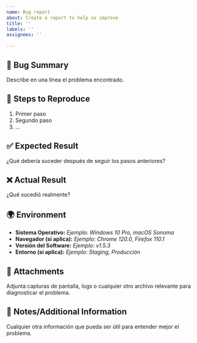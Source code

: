 ```yaml
---
name: Bug report
about: Create a report to help us improve
title: ''
labels: ''
assignees: ''

---
```


## 🐞 Bug Summary  
Describe en una línea el problema encontrado.  

## 📌 Steps to Reproduce  
1. Primer paso  
2. Segundo paso  
3. ...  

## ✅ Expected Result  
¿Qué debería suceder después de seguir los pasos anteriores?  

## ❌ Actual Result  
¿Qué sucedió realmente?  

## 🌍 Environment  
- **Sistema Operativo:** _Ejemplo: Windows 10 Pro, macOS Sonoma_  
- **Navegador (si aplica):** _Ejemplo: Chrome 120.0, Firefox 110.1_  
- **Versión del Software:** _Ejemplo: v1.5.3_  
- **Entorno (si aplica):** _Ejemplo: Staging, Producción_  

## 📎 Attachments  
Adjunta capturas de pantalla, logs o cualquier otro archivo relevante para diagnosticar el problema.  

## 📝 Notes/Additional Information  
Cualquier otra información que pueda ser útil para entender mejor el problema.
